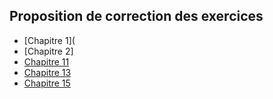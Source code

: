 ## Proposition de correction des exercices

   * [Chapitre 1](
   * [Chapitre 2]
   * [Chapitre 11](correction_exo/chap11_logistique.html)
   * [Chapitre 13](correction_exo/chap13_regul.html)
   * [Chapitre 15](correction_exo/chap15_noyau_kppv.html)

